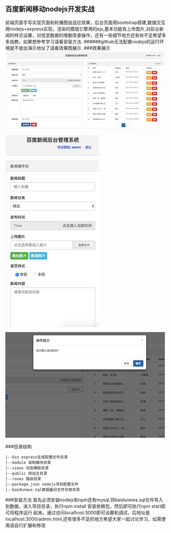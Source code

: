 
## 百度新闻移动nodejs开发实战
前端页面手写实现页面和轮播图自适应效果，后台页面用bootstrap搭建,数据交互用nodejs+express实现，渲染的模版引擎用的ejs,基本功能有上传图片,对前台新闻的样式设置，对信息数据的增删改查操作，还有一些细节地方还有些不足希望多多指教。如果想参考学习请看安装方法. 
######github无法配置nodejs的运行环境就不放出演示地址了请看效果图展示.
###效果展示
![demo](https://raw.githubusercontent.com/jf-wang/baidu-News/master/demoimg/demo3.png)

![demo](https://raw.githubusercontent.com/jf-wang/baidu-News/master/demoimg/demo4.png)

![demo](https://raw.githubusercontent.com/jf-wang/baidu-News/master/demoimg/demo5.png)

###目录结构
```
|--bin express生成配置文件目录
|--module 自制模块目录
|--views 动态模版目录
|--public 网站主目录
|--roues 路由目录
|--package.json nodejs项目配置文件
|--baidunews.sql数据备份文件存放目录
```
###安装方法
首先必须安装nodejs和npm还有mysql,将baidunews.sql文件导入到数据，进入项目目录，执行npm install 安装依赖包，然后即可执行npm start即可将程序运行
起来。通过访问localhost:3000即可设置和调试，后地址是localhost:3000/admin.html,还有很多不足的地方希望大家一起讨论学习，如需使用请自行扩展和修改


